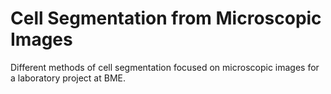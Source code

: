 # Cell Segmentation from Microscopic Images
Different methods of cell segmentation focused on microscopic images for a laboratory project at BME. 

